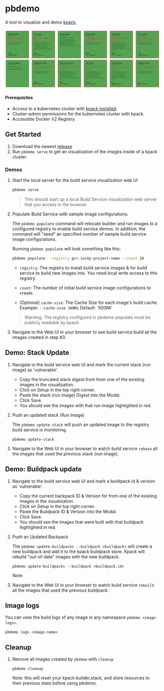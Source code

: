 # pbdemo

A tool to visualize and demo [kpack](https://github.com/pivotal/kpack). 

![Sample](docs/assets/sample.png)

#### Prerequisites

- Access to a kubernetes cluster with [kpack installed](https://github.com/pivotal/kpack/releases).
- Cluster-admin permissions for the kubernetes cluster with kpack.
- Accessible Docker V2 Registry.

## Get Started

1. Download the newest [release](https://github.com/matthewmcnew/pbdemo/releases)
2. Run `pbdemo serve` to get an visualization of the images inside of a kpack cluster.   

### Demos

1. Start the local server for the build service visualization web UI

    ```bash
    pbdemo serve
    ```
    
    >  This should start up a local Build Service visualization web server that you access in the browser. 

1. Populate Build Service with sample image configurations.

    The `pbdemo populate` command will relocate builder and run images to a configured registry to enable build service demos.
    In addition, the command will "seed" an specified number of sample build service image configurations. 
    
    Running `pbdemo populate` will look something like this:
    ```bash
    pbdemo populate --registry gcr.io/my-project-name --count 20
    ```
   
    - `registry`: The registry to install build service images & for build service to build new images into. You need local write access to this registry.
    
    - `count`: The number of initial build service image configurations to create.
    
    - (Optional) `cache-size`: The Cache Size for each image's build cache. Example: `--cache-size 100Mi` Default: '500Mi'
    
    >  Warning: The registry configured in pbdemo populate must be publicly readable by kpack. 
    
1. Navigate to the Web UI in your browser to see build service build all the images created in step #3. 

## Demo: Stack Update

1. Navigate to the build service web UI and mark the current stack (run image) as 'vulnerable'.   

    - Copy the truncated stack digest from from one of the existing images in the visualization.
    - Click on Setup in the top right corner.
    - Paste the stack (run image) Digest into the Modal.
    - Click Save. 
    - You should see the images with that run image highlighted in red.  
     
1. Push an updated stack (Run Image)
    
    The `pbdemo update-stack` will push an updated image to the registry build service is monitoring. 
    
    ```
    pbdemo update-stack
    ```   

1. Navigate to the Web UI in your browser to watch build service `rebase` all the images that used the previous stack (run image).

## Demo: Buildpack update

1. Navigate to the build service web UI and mark a buildpack id & version as 'vulnerable'.   

    - Copy the current backpack ID & Version for from one of the existing images in the visualization.
    - Click on Setup in the top right corner.
    - Paste the Buildpack ID & Version into the Modal.
    - Click Save. 
    - You should see the images that were built with that buildpack highlighted in red.  
     
1. Push an Updated Backpack 
    
    The `pbdemo update-buildpacks --buildpack <buildpack>` will create a new buildpack and add it to the kpack buildpack store. Kpack will rebuild "out-of-date" images with the new buildpack.
    
    ```
    pbdemo update-buildpacks --buildpack <buildpack.id>
    ```
   
   Note: 

1. Navigate to the Web UI in your browser to watch build service `rebuild` all the images that used the previous buildpack.


## Image logs

You can view the build logs of any image in any namespace `pbdemo <image-logs>`.  

```
pbdemo logs <image-name>
```

## Cleanup
   
1. Remove all images created by `pbdemo` with `cleanup`

    ```
    pbdemo cleanup
    ```  
   
   Note: this will reset your kpack builder,stack, and store resources to their previous state before using pbdemo. 
